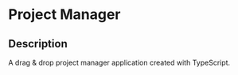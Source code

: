 # Project Manager

## Description

A drag & drop project manager application created with TypeScript.